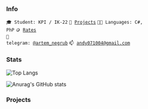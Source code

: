 ### Info

<code>🎓 Student: KPI / IK-22</code>
<code>🧻 [Projects](PROJECTS.md)</code>
<code>🧑‍💻 Languages: C#, PhP</code>
<code>🪙 [Rates](RATES.md)</code><br>
<code>💬 telegram: [@artem_negrub](https://t.me/artem_negrub)</code>
<code>📫 [andy071004@gmail.com](mailto:andy071004@gmail.com)</code>

### Stats

![Top Langs](https://bellomia-readme-stats.vercel.app/api/top-langs/?username=3GyPA&theme=vue-dark&layout=compact)

![Anurag's GitHub stats](https://bellomia-readme-stats.vercel.app/api?username=3GyPA&count_private=true&hide=stars,issues&theme=vue-dark)

### Projects

<!---[![Readme Card](https://readme-stats.jonas-bernard.dev/api/pin/?username=Artic67&repo=NotaryTrackProg&theme=vue-dark)](https://github.com/Artic67/NotaryTrackProg)--->

